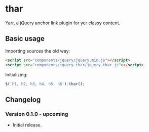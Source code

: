 thar
=============

Yarr, a jQuery anchor link plugin for yer classy content.

Basic usage
-------------

Importing sources the old way:

```html
<script src="components/jquery/jquery.min.js"></script>
<script src="components/jquery.thar/jquery.thar.js"></script>
```

Initializing:

```js
$('h1, h2, h3, h4, h5, h6').thar();
```

Changelog
-------------

### Version 0.1.0 - upcoming

* Initial release.